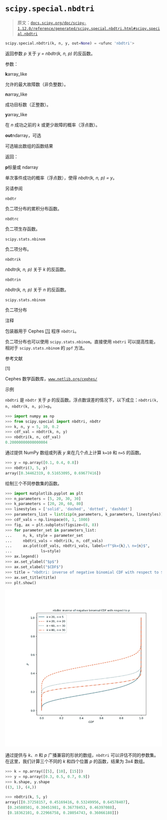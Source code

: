 # `scipy.special.nbdtri`

> 原文：[`docs.scipy.org/doc/scipy-1.12.0/reference/generated/scipy.special.nbdtri.html#scipy.special.nbdtri`](https://docs.scipy.org/doc/scipy-1.12.0/reference/generated/scipy.special.nbdtri.html#scipy.special.nbdtri)

```py
scipy.special.nbdtri(k, n, y, out=None) = <ufunc 'nbdtri'>
```

返回参数 *p* 关于 *y = nbdtr(k, n, p)* 的反函数。

参数：

**k**array_like

允许的最大故障数（非负整数）。

**n**array_like

成功目标数（正整数）。

**y**array_like

在 *n* 成功之前的 *k* 或更少故障的概率（浮点数）。

**out**ndarray，可选

可选输出数组的函数结果

返回：

**p**标量或 ndarray

单次事件成功的概率（浮点数），使得 *nbdtr(k, n, p) = y*。

另请参阅

`nbdtr`

负二项分布的累积分布函数。

`nbdtrc`

负二项生存函数。

`scipy.stats.nbinom`

负二项分布。

`nbdtrik`

*nbdtr(k, n, p)* 关于 *k* 的反函数。

`nbdtrin`

*nbdtr(k, n, p)* 关于 *n* 的反函数。

`scipy.stats.nbinom`

负二项分布

注释

包装器用于 Cephes [[1]](#r705a73ae868f-1) 程序 `nbdtri`。

负二项分布也可以使用 `scipy.stats.nbinom`。直接使用 `nbdtri` 可以提高性能，相对于 `scipy.stats.nbinom` 的 `ppf` 方法。

参考文献

[1]

Cephes 数学函数库，[`www.netlib.org/cephes/`](http://www.netlib.org/cephes/)

示例

`nbdtri` 是 `nbdtr` 关于 *p* 的反函数。浮点数误差的情况下，以下成立：`nbdtri(k, n, nbdtr(k, n, p))=p`。

```py
>>> import numpy as np
>>> from scipy.special import nbdtri, nbdtr
>>> k, n, y = 5, 10, 0.2
>>> cdf_val = nbdtr(k, n, y)
>>> nbdtri(k, n, cdf_val)
0.20000000000000004 
```

通过提供 NumPy 数组或列表 *y* 来在几个点上计算 `k=10` 和 `n=5` 的函数。

```py
>>> y = np.array([0.1, 0.4, 0.8])
>>> nbdtri(3, 5, y)
array([0.34462319, 0.51653095, 0.69677416]) 
```

绘制三个不同参数集的函数。

```py
>>> import matplotlib.pyplot as plt
>>> n_parameters = [5, 20, 30, 30]
>>> k_parameters = [20, 20, 60, 80]
>>> linestyles = ['solid', 'dashed', 'dotted', 'dashdot']
>>> parameters_list = list(zip(n_parameters, k_parameters, linestyles))
>>> cdf_vals = np.linspace(0, 1, 1000)
>>> fig, ax = plt.subplots(figsize=(8, 8))
>>> for parameter_set in parameters_list:
...     n, k, style = parameter_set
...     nbdtri_vals = nbdtri(k, n, cdf_vals)
...     ax.plot(cdf_vals, nbdtri_vals, label=rf"$k={k},\ n={n}$",
...             ls=style)
>>> ax.legend()
>>> ax.set_ylabel("$p$")
>>> ax.set_xlabel("$CDF$")
>>> title = "nbdtri: inverse of negative binomial CDF with respect to $p$"
>>> ax.set_title(title)
>>> plt.show() 
```

![../../_images/scipy-special-nbdtri-1_00_00.png](img/676bec82b1ceec3ce4c672787a7a2985.png)

通过提供与 *k*、*n* 和 *p* 广播兼容的形状的数组，`nbdtri` 可以评估不同的参数集。在这里，我们计算三个不同的 *k* 和四个位置 *p* 的函数，结果为 3x4 数组。

```py
>>> k = np.array([[5], [10], [15]])
>>> y = np.array([0.3, 0.5, 0.7, 0.9])
>>> k.shape, y.shape
((3, 1), (4,)) 
```

```py
>>> nbdtri(k, 5, y)
array([[0.37258157, 0.45169416, 0.53249956, 0.64578407],
 [0.24588501, 0.30451981, 0.36778453, 0.46397088],
 [0.18362101, 0.22966758, 0.28054743, 0.36066188]]) 
```

